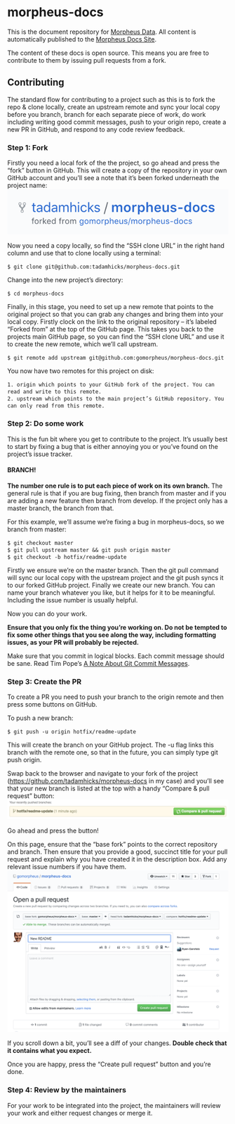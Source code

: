 # morpheus-docs
This is the document repository for [Morpheus Data](https://www.morpheusdata.com "Morpheus Homepage").  All content is automatically published to the [Morpheus Docs Site](https://docs.morpheusdata.com "Morpheus Docs").

The content of these docs is open source.  This means you are free to contribute to them by issuing pull requests from a fork.

## Contributing
The standard flow for contributing to a project such as this is to fork the repo & clone locally, create an upstream remote and sync your local copy before you branch, branch for each separate piece of work, do work including writing good commit messages, push to your origin repo, create a new PR in GitHub, and respond to any code review feedback.

### Step 1: Fork
Firstly you need a local fork of the the project, so go ahead and press the “fork” button in GitHub. This will create a copy of the repository in your own GitHub account and you’ll see a note that it’s been forked underneath the project name:
![alt text](/images/forked.png?raw=true "Forked Project")

Now you need a copy locally, so find the “SSH clone URL” in the right hand column and use that to clone locally using a terminal:
```
$ git clone git@github.com:tadamhicks/morpheus-docs.git
```

Change into the new project’s directory:
```
$ cd morpheus-docs
```

Finally, in this stage, you need to set up a new remote that points to the original project so that you can grab any changes and bring them into your local copy. Firstly clock on the link to the original repository – it’s labeled “Forked from” at the top of the GitHub page. This takes you back to the projects main GitHub page, so you can find the “SSH clone URL” and use it to create the new remote, which we’ll call upstream.
```
$ git remote add upstream git@github.com:gomorpheus/morpheus-docs.git
```

You now have two remotes for this project on disk:

    1. origin which points to your GitHub fork of the project. You can read and write to this remote.
    2. upstream which points to the main project’s GitHub repository. You can only read from this remote.

### Step 2: Do some work
This is the fun bit where you get to contribute to the project. It’s usually best to start by fixing a bug that is either annoying you or you’ve found on the project’s issue tracker.
#### BRANCH!
**The number one rule is to put each piece of work on its own branch.** The general rule is that if you are bug fixing, then branch from master and if you are adding a new feature then branch from develop. If the project only has a master branch, the branch from that.

For this example, we’ll assume we’re fixing a bug in morpheus-docs, so we branch from master:
```
$ git checkout master
$ git pull upstream master && git push origin master
$ git checkout -b hotfix/readme-update
```

Firstly we ensure we’re on the master branch. Then the git pull command will sync our local copy with the upstream project and the git push syncs it to our forked GitHub project. Finally we create our new branch. You can name your branch whatever you like, but it helps for it to be meaningful. Including the issue number is usually helpful.

Now you can do your work.

**Ensure that you only fix the thing you’re working on. Do not be tempted to fix some other things that you see along the way, including formatting issues, as your PR will probably be rejected.**

Make sure that you commit in logical blocks. Each commit message should be sane. Read Tim Pope’s [A Note About Git Commit Messages](http://tbaggery.com/2008/04/19/a-note-about-git-commit-messages.html "A Note About Git Commit Messages").

### Step 3: Create the PR
To create a PR you need to push your branch to the origin remote and then press some buttons on GitHub.

To push a new branch:
```
$ git push -u origin hotfix/readme-update
```

This will create the branch on your GitHub project. The -u flag links this branch with the remote one, so that in the future, you can simply type git push origin.

Swap back to the browser and navigate to your fork of the project (https://github.com/tadamhicks/morpheus-docs in my case) and you’ll see that your new branch is listed at the top with a handy “Compare & pull request” button:
![alt text](/images/pullrequest.png?raw=true "Pull Request")

Go ahead and press the button!

On this page, ensure that the “base fork” points to the correct repository and branch. Then ensure that you provide a good, succinct title for your pull request and explain why you have created it in the description box. Add any relevant issue numbers if you have them.
![alt text](/images/prconfirm.png?raw=true "Pull Request Confirmation")

If you scroll down a bit, you’ll see a diff of your changes. **Double check that it contains what you expect.**

Once you are happy, press the “Create pull request” button and you’re done.

### Step 4: Review by the maintainers
For your work to be integrated into the project, the maintainers will review your work and either request changes or merge it.
